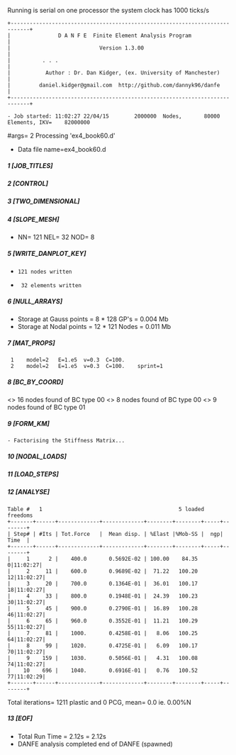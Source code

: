  Running is serial on one processor
  the system clock has        1000  ticks/s

    +----------------------------------------------------------------------------+
    |               D A N F E  Finite Element Analysis Program                |
    |                            Version 1.3.00                               |
    |          . . .                                                          |
    |           Author : Dr. Dan Kidger, (ex. University of Manchester)       |
    |         daniel.kidger@gmail.com  http://github.com/dannyk96/danfe       |
    +----------------------------------------------------------------------------+

    - Job started: 11:02:27 22/04/15        2000000  Nodes,       80000  Elements, IKV=    82000000
 #args=           2
 Processing 'ex4_book60.d'
   - Data file name=ex4_book60.d                                                                                                                    

#####  1 [JOB_TITLES]


#####  2 [CONTROL]

#####  3 [TWO_DIMENSIONAL]

#####  4 [SLOPE_MESH]
   - NN=    121 NEL=     32 NOD=      8

#####  5 [WRITE_DANPLOT_KEY]
   -     121 nodes written
   -      32 elements written

#####  6 [NULL_ARRAYS]
   - Storage at Gauss points =  8 *     128 GP's  =     0.004 Mb
   - Storage at Nodal points = 12 *     121 Nodes =     0.011 Mb

#####  7 [MAT_PROPS]
     1    model=2   E=1.e5  v=0.3  C=100.
     2    model=2   E=1.e5  v=0.3  C=100.    sprint=1

#####  8 [BC_BY_COORD]
<>    16 nodes found of BC type 00
<>     8 nodes found of BC type 00
<>     9 nodes found of BC type 01

#####  9 [FORM_KM]
    - Factorising the Stiffness Matrix...

##### 10 [NODAL_LOADS]

##### 11 [LOAD_STEPS]

##### 12 [ANALYSE]
    Table #   1                                           5 loaded freedoms
    +-------+------+-------------+-------------+--------+--------+-----+--------+
    | Step# | #Its | Tot.Force   |  Mean disp. | %Elast |%Mob-SS |  ngp|  Time  |
    +-------+------+-------------+-------------+--------+--------+-----+--------+
    |     1      2 |    400.0       0.5692E-02 | 100.00    84.35      0|11:02:27|
    |     2     11 |    600.0       0.9689E-02 |  71.22   100.20     12|11:02:27|
    |     3     20 |    700.0       0.1364E-01 |  36.01   100.17     18|11:02:27|
    |     4     33 |    800.0       0.1948E-01 |  24.39   100.23     30|11:02:27|
    |     5     45 |    900.0       0.2790E-01 |  16.89   100.28     46|11:02:27|
    |     6     65 |    960.0       0.3552E-01 |  11.21   100.29     55|11:02:27|
    |     7     81 |    1000.       0.4258E-01 |   8.06   100.25     64|11:02:27|
    |     8     99 |    1020.       0.4725E-01 |   6.09   100.17     70|11:02:27|
    |     9    159 |    1030.       0.5056E-01 |   4.31   100.08     74|11:02:27|
    |    10    696 |    1040.       0.6916E-01 |   0.76   100.52     77|11:02:29|
    +-------+------+-------------+-------------+--------+--------+-----+--------+
Total iterations=  1211 plastic and     0 PCG, mean=     0.0  ie. 0.00%N

##### 13 [EOF]
   - Total Run Time = 2.12s =         2.12s
   - DANFE analysis completed
 end of DANFE (spawned)
